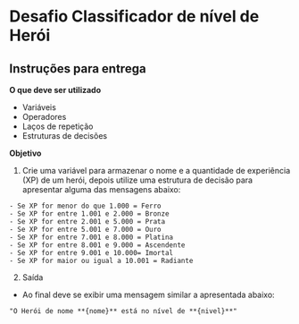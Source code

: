 # Desafio Classificador de nível de Herói
## Instruções para entrega

**O que deve ser utilizado**
- Variáveis
- Operadores
- Laços de repetição
- Estruturas de decisões

**Objetivo**

1. Crie uma variável para armazenar o nome e a quantidade de experiência (XP) de um herói, depois utilize uma estrutura de decisão para apresentar alguma das mensagens abaixo:

```
- Se XP for menor do que 1.000 = Ferro
- Se XP for entre 1.001 e 2.000 = Bronze
- Se XP for entre 2.001 e 5.000 = Prata
- Se XP for entre 5.001 e 7.000 = Ouro
- Se XP for entre 7.001 e 8.000 = Platina
- Se XP for entre 8.001 e 9.000 = Ascendente
- Se XP for entre 9.001 e 10.000= Imortal
- Se XP for maior ou igual a 10.001 = Radiante
```
2. Saída

- Ao final deve se exibir uma mensagem similar a apresentada abaixo:
```
"O Herói de nome **{nome}** está no nível de **{nivel}**"
```